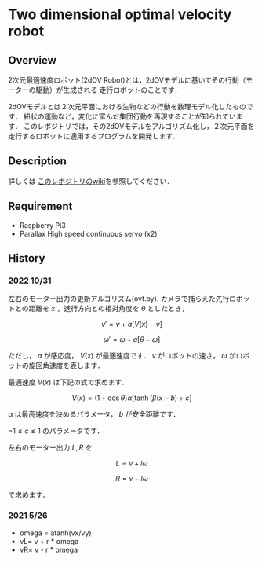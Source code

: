 
Two dimensional optimal velocity robot
====

## Overview
2次元最適速度ロボット(2dOV Robot)とは，2dOVモデルに基いてその行動（モーターの駆動）が生成される
走行ロボットのことです．

2dOVモデルとは２次元平面における生物などの行動を数理モデル化したものです．
紐状の運動など，変化に富んだ集団行動を再現することが知られています．
このレポジトリでは，その2dOVモデルをアルゴリズム化し，２次元平面を走行するロボットに適用するプログラムを開発します．

## Description
詳しくは
[このレポジトリのwiki](https://github.com/HondaLab/2DOVR/wiki)を参照してください．

## Requirement
  * Raspberry Pi3
  * Parallax High speed continuous servo (x2)


## History

### 2022 10/31
左右のモーター出力の更新アルゴリズム(ovt.py).
カメラで捕らえた先行ロボットとの距離を $x$ ，進行方向との相対角度を $\theta$ としたとき，

$$ v' = v + a [ V(x)-v ]$$

$$ \omega' = \omega + a [\theta-\omega]$$

ただし， $a$ が感応度， $V(x)$ が最適速度です．
$v$ がロボットの速さ， $\omega$ がロボットの旋回角速度を表します．

最適速度 $V(x)$ は下記の式で求めます．

$$ V(x)=(1+\cos \theta)\alpha[\tanh(\beta(x-b)+c] $$

$\alpha$ は最高速度を決めるパラメータ， $b$ が安全距離です．

$-1 \leq c \leq 1$ のパラメータです．

左右のモーター出力 $L,R$ を

$$ L = v + l \omega $$

$$ R = v - l \omega $$

で求めます．

### 2021 5/26
 * omega = atanh(vx/vy)
 * vL= v + r * omega
 * vR= v - r * omega





 

